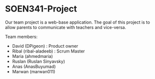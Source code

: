 # SOEN341-Project
Our team project is a web-base application. 
The goal of this project is to allow parents to communicate with teachers and vice-versa.

Team members:

- David (DPigeon) : Product owner
- Ribal (ribal-aladeeb) : Scrum Master
- Maria (ahmedmaria)
- Ruslan (Ruslan Sinyavsky)
- Anas (AnasBuyumad)
- Marwan (marwan011)


